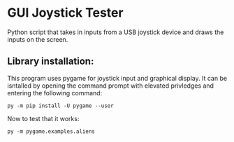 # GUI Joystick Tester

Python script that takes in inputs from a USB joystick device and draws the inputs on the screen.

## Library installation:
This program uses pygame for joystick input and graphical display. It can be isntalled by opening the command prompt with elevated privledges
and entering the following command:

```
py -m pip install -U pygame --user
```

Now to test that it works:

```
py -m pygame.examples.aliens
```